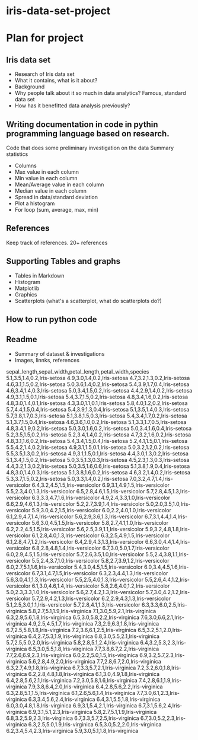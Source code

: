 # iris-data-set-project

# Plan for project

## Iris data set
- Research of Iris data set
- What it contains, what is it about?
- Background
- Why people talk about it so much in data analytics? Famous, standard data set
- How has it benefitted data analysis previously?

## Writing documentation in code in pythin programming language based on research. 
Code that does some preliminary investigation on the data
Summary statistics
- Columns
 - Max value in each column
 - Min value in each column
 - Mean/Average value in each column
 - Median value in each column
 - Spread in data/standard deviation
 - Plot a histogram
 - For loop (sum, average, max, min)
 
## References
Keep track of references. 20+ references

## Supporting Tables and graphs
- Tables in Markdown
- Histogram
- Matplotlib
- Graphics
- Scatterplots (what's a scatterplot, what do scatterplots do?)

## How to run python code

## Readme
- Summary of dataset & investigations
- Images, linnks, references


sepal_length,sepal_width,petal_length,petal_width,species
5.1,3.5,1.4,0.2,Iris-setosa
4.9,3.0,1.4,0.2,Iris-setosa
4.7,3.2,1.3,0.2,Iris-setosa
4.6,3.1,1.5,0.2,Iris-setosa
5.0,3.6,1.4,0.2,Iris-setosa
5.4,3.9,1.7,0.4,Iris-setosa
4.6,3.4,1.4,0.3,Iris-setosa
5.0,3.4,1.5,0.2,Iris-setosa
4.4,2.9,1.4,0.2,Iris-setosa
4.9,3.1,1.5,0.1,Iris-setosa
5.4,3.7,1.5,0.2,Iris-setosa
4.8,3.4,1.6,0.2,Iris-setosa
4.8,3.0,1.4,0.1,Iris-setosa
4.3,3.0,1.1,0.1,Iris-setosa
5.8,4.0,1.2,0.2,Iris-setosa
5.7,4.4,1.5,0.4,Iris-setosa
5.4,3.9,1.3,0.4,Iris-setosa
5.1,3.5,1.4,0.3,Iris-setosa
5.7,3.8,1.7,0.3,Iris-setosa
5.1,3.8,1.5,0.3,Iris-setosa
5.4,3.4,1.7,0.2,Iris-setosa
5.1,3.7,1.5,0.4,Iris-setosa
4.6,3.6,1.0,0.2,Iris-setosa
5.1,3.3,1.7,0.5,Iris-setosa
4.8,3.4,1.9,0.2,Iris-setosa
5.0,3.0,1.6,0.2,Iris-setosa
5.0,3.4,1.6,0.4,Iris-setosa
5.2,3.5,1.5,0.2,Iris-setosa
5.2,3.4,1.4,0.2,Iris-setosa
4.7,3.2,1.6,0.2,Iris-setosa
4.8,3.1,1.6,0.2,Iris-setosa
5.4,3.4,1.5,0.4,Iris-setosa
5.2,4.1,1.5,0.1,Iris-setosa
5.5,4.2,1.4,0.2,Iris-setosa
4.9,3.1,1.5,0.1,Iris-setosa
5.0,3.2,1.2,0.2,Iris-setosa
5.5,3.5,1.3,0.2,Iris-setosa
4.9,3.1,1.5,0.1,Iris-setosa
4.4,3.0,1.3,0.2,Iris-setosa
5.1,3.4,1.5,0.2,Iris-setosa
5.0,3.5,1.3,0.3,Iris-setosa
4.5,2.3,1.3,0.3,Iris-setosa
4.4,3.2,1.3,0.2,Iris-setosa
5.0,3.5,1.6,0.6,Iris-setosa
5.1,3.8,1.9,0.4,Iris-setosa
4.8,3.0,1.4,0.3,Iris-setosa
5.1,3.8,1.6,0.2,Iris-setosa
4.6,3.2,1.4,0.2,Iris-setosa
5.3,3.7,1.5,0.2,Iris-setosa
5.0,3.3,1.4,0.2,Iris-setosa
7.0,3.2,4.7,1.4,Iris-versicolor
6.4,3.2,4.5,1.5,Iris-versicolor
6.9,3.1,4.9,1.5,Iris-versicolor
5.5,2.3,4.0,1.3,Iris-versicolor
6.5,2.8,4.6,1.5,Iris-versicolor
5.7,2.8,4.5,1.3,Iris-versicolor
6.3,3.3,4.7,1.6,Iris-versicolor
4.9,2.4,3.3,1.0,Iris-versicolor
6.6,2.9,4.6,1.3,Iris-versicolor
5.2,2.7,3.9,1.4,Iris-versicolor
5.0,2.0,3.5,1.0,Iris-versicolor
5.9,3.0,4.2,1.5,Iris-versicolor
6.0,2.2,4.0,1.0,Iris-versicolor
6.1,2.9,4.7,1.4,Iris-versicolor
5.6,2.9,3.6,1.3,Iris-versicolor
6.7,3.1,4.4,1.4,Iris-versicolor
5.6,3.0,4.5,1.5,Iris-versicolor
5.8,2.7,4.1,1.0,Iris-versicolor
6.2,2.2,4.5,1.5,Iris-versicolor
5.6,2.5,3.9,1.1,Iris-versicolor
5.9,3.2,4.8,1.8,Iris-versicolor
6.1,2.8,4.0,1.3,Iris-versicolor
6.3,2.5,4.9,1.5,Iris-versicolor
6.1,2.8,4.7,1.2,Iris-versicolor
6.4,2.9,4.3,1.3,Iris-versicolor
6.6,3.0,4.4,1.4,Iris-versicolor
6.8,2.8,4.8,1.4,Iris-versicolor
6.7,3.0,5.0,1.7,Iris-versicolor
6.0,2.9,4.5,1.5,Iris-versicolor
5.7,2.6,3.5,1.0,Iris-versicolor
5.5,2.4,3.8,1.1,Iris-versicolor
5.5,2.4,3.7,1.0,Iris-versicolor
5.8,2.7,3.9,1.2,Iris-versicolor
6.0,2.7,5.1,1.6,Iris-versicolor
5.4,3.0,4.5,1.5,Iris-versicolor
6.0,3.4,4.5,1.6,Iris-versicolor
6.7,3.1,4.7,1.5,Iris-versicolor
6.3,2.3,4.4,1.3,Iris-versicolor
5.6,3.0,4.1,1.3,Iris-versicolor
5.5,2.5,4.0,1.3,Iris-versicolor
5.5,2.6,4.4,1.2,Iris-versicolor
6.1,3.0,4.6,1.4,Iris-versicolor
5.8,2.6,4.0,1.2,Iris-versicolor
5.0,2.3,3.3,1.0,Iris-versicolor
5.6,2.7,4.2,1.3,Iris-versicolor
5.7,3.0,4.2,1.2,Iris-versicolor
5.7,2.9,4.2,1.3,Iris-versicolor
6.2,2.9,4.3,1.3,Iris-versicolor
5.1,2.5,3.0,1.1,Iris-versicolor
5.7,2.8,4.1,1.3,Iris-versicolor
6.3,3.3,6.0,2.5,Iris-virginica
5.8,2.7,5.1,1.9,Iris-virginica
7.1,3.0,5.9,2.1,Iris-virginica
6.3,2.9,5.6,1.8,Iris-virginica
6.5,3.0,5.8,2.2,Iris-virginica
7.6,3.0,6.6,2.1,Iris-virginica
4.9,2.5,4.5,1.7,Iris-virginica
7.3,2.9,6.3,1.8,Iris-virginica
6.7,2.5,5.8,1.8,Iris-virginica
7.2,3.6,6.1,2.5,Iris-virginica
6.5,3.2,5.1,2.0,Iris-virginica
6.4,2.7,5.3,1.9,Iris-virginica
6.8,3.0,5.5,2.1,Iris-virginica
5.7,2.5,5.0,2.0,Iris-virginica
5.8,2.8,5.1,2.4,Iris-virginica
6.4,3.2,5.3,2.3,Iris-virginica
6.5,3.0,5.5,1.8,Iris-virginica
7.7,3.8,6.7,2.2,Iris-virginica
7.7,2.6,6.9,2.3,Iris-virginica
6.0,2.2,5.0,1.5,Iris-virginica
6.9,3.2,5.7,2.3,Iris-virginica
5.6,2.8,4.9,2.0,Iris-virginica
7.7,2.8,6.7,2.0,Iris-virginica
6.3,2.7,4.9,1.8,Iris-virginica
6.7,3.3,5.7,2.1,Iris-virginica
7.2,3.2,6.0,1.8,Iris-virginica
6.2,2.8,4.8,1.8,Iris-virginica
6.1,3.0,4.9,1.8,Iris-virginica
6.4,2.8,5.6,2.1,Iris-virginica
7.2,3.0,5.8,1.6,Iris-virginica
7.4,2.8,6.1,1.9,Iris-virginica
7.9,3.8,6.4,2.0,Iris-virginica
6.4,2.8,5.6,2.2,Iris-virginica
6.3,2.8,5.1,1.5,Iris-virginica
6.1,2.6,5.6,1.4,Iris-virginica
7.7,3.0,6.1,2.3,Iris-virginica
6.3,3.4,5.6,2.4,Iris-virginica
6.4,3.1,5.5,1.8,Iris-virginica
6.0,3.0,4.8,1.8,Iris-virginica
6.9,3.1,5.4,2.1,Iris-virginica
6.7,3.1,5.6,2.4,Iris-virginica
6.9,3.1,5.1,2.3,Iris-virginica
5.8,2.7,5.1,1.9,Iris-virginica
6.8,3.2,5.9,2.3,Iris-virginica
6.7,3.3,5.7,2.5,Iris-virginica
6.7,3.0,5.2,2.3,Iris-virginica
6.3,2.5,5.0,1.9,Iris-virginica
6.5,3.0,5.2,2.0,Iris-virginica
6.2,3.4,5.4,2.3,Iris-virginica
5.9,3.0,5.1,1.8,Iris-virginica
